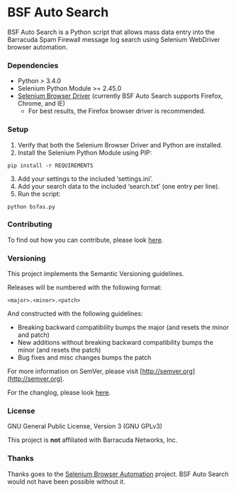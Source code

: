 # BSF Auto Search
BSF Auto Search is a Python script that allows mass data entry into the Barracuda Spam Firewall message log search using Selenium WebDriver browser automation.

### Dependencies
* Python > 3.4.0
* Selenium Python Module >= 2.45.0
* [Selenium Browser Driver](http://www.seleniumhq.org/download/) (currently BSF Auto Search supports Firefox, Chrome, and IE)
  * For best results, the Firefox browser driver is recommended. 

### Setup
1. Verify that both the Selenium Browser Driver and Python are installed.
2. Install the Selenium Python Module using PIP:
  ```
pip install -r REQUIREMENTS
```
3. Add your settings to the included ‘settings.ini’.
4. Add your search data to the included ‘search.txt’ (one entry per line).
5. Run the script:
  ```
python bsfas.py
```

### Contributing
To find out how you can contribute, please look [here](https://github.com/Gormogon/BSF-Auto-Search/blob/master/CONTRIBUTING.md).

### Versioning

This project implements the Semantic Versioning guidelines.

Releases will be numbered with the following format:

`<major>.<minor>.<patch>`

And constructed with the following guidelines:
* Breaking backward compatibility bumps the major (and resets the minor and patch)
* New additions without breaking backward compatibility bumps the minor (and resets the patch)
* Bug fixes and misc changes bumps the patch
 
For more information on SemVer, please visit [http://semver.org](http://semver.org).

For the changlog, please look [here](https://github.com/Gormogon/BSF-Auto-Search/blob/master/CHANGELOG.md).

### License
GNU General Public License, Version 3 (GNU GPLv3)

This project is __not__ affiliated with Barracuda Networks, Inc.

### Thanks
Thanks goes to the [Selenium Browser Automation](http://www.seleniumhq.org/) project. BSF Auto Search would not have been possible without it.
